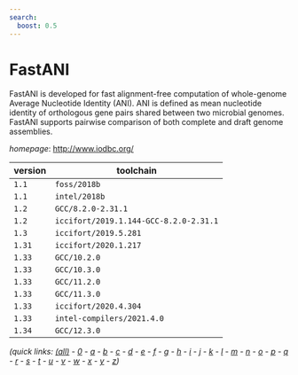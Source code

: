 ```yaml
---
search:
  boost: 0.5
---
```

# FastANI

FastANI is developed for fast alignment-free computation of  whole-genome Average Nucleotide Identity (ANI). ANI is defined as mean  nucleotide identity of orthologous gene pairs shared between two microbial  genomes. FastANI supports pairwise comparison of both complete and draft  genome assemblies.

*homepage*: <http://www.iodbc.org/>

version | toolchain
--------|----------
``1.1`` | ``foss/2018b``
``1.1`` | ``intel/2018b``
``1.2`` | ``GCC/8.2.0-2.31.1``
``1.2`` | ``iccifort/2019.1.144-GCC-8.2.0-2.31.1``
``1.3`` | ``iccifort/2019.5.281``
``1.31`` | ``iccifort/2020.1.217``
``1.33`` | ``GCC/10.2.0``
``1.33`` | ``GCC/10.3.0``
``1.33`` | ``GCC/11.2.0``
``1.33`` | ``GCC/11.3.0``
``1.33`` | ``iccifort/2020.4.304``
``1.33`` | ``intel-compilers/2021.4.0``
``1.34`` | ``GCC/12.3.0``


*(quick links: [(all)](../index.md) - [0](../0/index.md) - [a](../a/index.md) - [b](../b/index.md) - [c](../c/index.md) - [d](../d/index.md) - [e](../e/index.md) - [f](../f/index.md) - [g](../g/index.md) - [h](../h/index.md) - [i](../i/index.md) - [j](../j/index.md) - [k](../k/index.md) - [l](../l/index.md) - [m](../m/index.md) - [n](../n/index.md) - [o](../o/index.md) - [p](../p/index.md) - [q](../q/index.md) - [r](../r/index.md) - [s](../s/index.md) - [t](../t/index.md) - [u](../u/index.md) - [v](../v/index.md) - [w](../w/index.md) - [x](../x/index.md) - [y](../y/index.md) - [z](../z/index.md))*

